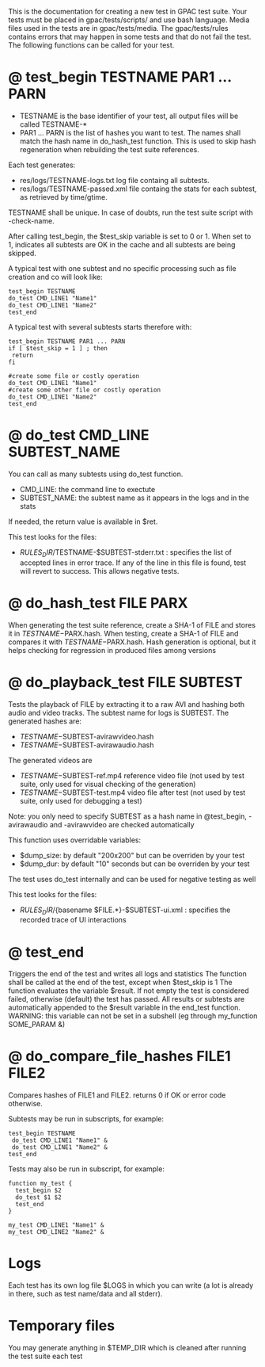 This is the documentation for creating a new test in GPAC test suite.
Your tests must be placed in gpac/tests/scripts/ and use bash language.
Media files used in the tests are in gpac/tests/media. 
The gpac/tests/rules contains errors that may happen in some tests and that do not fail the test.
The following functions can be called for your test.

# @ test_begin TESTNAME PAR1 ... PARN
- TESTNAME is the base identifier of your test, all output files will be called TESTNAME-*
- PAR1 ... PARN is the list of hashes you want to test. The names shall match the hash name in do_hash_test function. This is used to skip hash regeneration when rebuilding the test suite references.

Each test generates:
- res/logs/TESTNAME-logs.txt log file containg all subtests.
- res/logs/TESTNAME-passed.xml file containg the stats for each subtest, as retrieved by time/gtime.

TESTNAME shall be unique. In case of doubts, run the test suite script with -check-name.

After calling test_begin, the $test_skip variable is set to 0 or 1.
When set to 1, indicates all subtests are OK in the cache and all subtests are being skipped. 

A typical test with one subtest and no specific processing such as file creation and co will look like:
```
test_begin TESTNAME
do_test CMD_LINE1 "Name1"
do_test CMD_LINE1 "Name2"
test_end
```

A typical test with several subtests starts therefore with:

```
test_begin TESTNAME PAR1 ... PARN
if [ $test_skip = 1 ] ; then
 return
fi
 
#create some file or costly operation
do_test CMD_LINE1 "Name1"
#create some other file or costly operation
do_test CMD_LINE1 "Name2"
test_end
```

# @ do_test CMD_LINE SUBTEST_NAME
You can call as many subtests using do_test function. 
- CMD_LINE: the command line to exectute
- SUBTEST_NAME: the subtest name as it appears in the logs and in the stats

If needed, the return value is available in $ret.

This test looks for the files:
- $RULES_DIR/$TESTNAME-$SUBTEST-stderr.txt : specifies the list of accepted lines in error trace. If any of the line in this file is found, test will revert to success. This allows negative tests.

# @ do_hash_test FILE PARX
When generating the test suite reference, create a SHA-1 of FILE and stores it in $TESTNAME-$PARX.hash.
When testing, create a SHA-1 of FILE and compares it with $TESTNAME-$PARX.hash.
Hash generation is optional, but it helps checking for regression in produced files among versions  

# @ do_playback_test FILE SUBTEST
Tests the playback of FILE by extracting it to a raw AVI and hashing both audio and video tracks. The subtest name for logs is SUBTEST.
The generated hashes are:
-  $TESTNAME-$SUBTEST-avirawvideo.hash
-  $TESTNAME-$SUBTEST-avirawaudio.hash

The generated videos are
-  $TESTNAME-$SUBTEST-ref.mp4 reference video file (not used by test suite, only used for visual checking of the generation)
-  $TESTNAME-$SUBTEST-test.mp4  video file after test (not used by test suite, only used for debugging a test)

Note: you only need to specify SUBTEST as a hash name in @test_begin, -avirawaudio and -avirawvideo are checked automatically

This function uses overridable variables:
- $dump_size: by default "200x200" but can be overriden by your test
- $dump_dur: by default "10" seconds but can be overriden by your test

The test uses do_test internally and can be used for negative testing as well

This test looks for the files:
- $RULES_DIR/${basename $FILE.*}-$SUBTEST-ui.xml : specifies the recorded trace of UI interactions

# @ test_end
Triggers the end of the test and writes all logs and statistics
The function shall be called at the end of the test, except when $test_skip is 1
The function evaluates the variable $result. If not empty the test is considered failed, otherwise (default) the test has passed. 
All results or subtests are automatically appended to the $result variable in the end_test function.
WARNING: this variable can not be set in a subshell (eg through my_function SOME_PARAM &)

# @ do_compare_file_hashes FILE1 FILE2
Compares hashes of FILE1 and FILE2. returns 0 if OK or error code otherwise.

Subtests may be run in subscripts, for example:
```
test_begin TESTNAME
 do_test CMD_LINE1 "Name1" &
 do_test CMD_LINE1 "Name2" &
test_end
```

Tests may also be run in subscript, for example:
```
function my_test {
  test_begin $2
  do_test $1 $2
  test_end
}

my_test CMD_LINE1 "Name1" &
my_test CMD_LINE2 "Name2" &
```

# Logs
Each test has its own log file $LOGS in which you can write (a lot is already in there, such as test name/data and all stderr).

# Temporary files
You may generate anything in $TEMP_DIR which is cleaned after running the test suite each test

